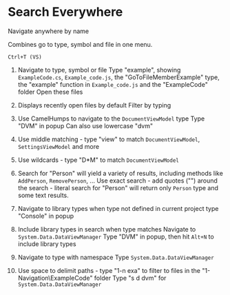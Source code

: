 ﻿# Search Everywhere

Navigate anywhere by name

Combines go to type, symbol and file in one menu.

<shortcut id="Search Everywhere">`Ctrl+T (VS)`</shortcut>

1.  Navigate to type, symbol or file
    Type "example", showing `ExampleCode.cs`, `Example_code.js`, the "GoToFileMemberExample" type,
    the "example" function in `Example_code.js` and the "ExampleCode" folder
    Open these files

2.  Displays recently open files by default
    Filter by typing

3.  Use CamelHumps to navigate to the `DocumentViewModel` type
    Type "DVM" in popup
    Can also use lowercase "dvm"

4.  Use middle matching - type "view" to match `DocumentViewModel`,
    `SettingsViewModel` and more

5.  Use wildcards - type "D*M" to match `DocumentViewModel`

6.  Search for "Person" will yield a variety of results, including methods
    like `AddPerson`, `RemovePerson`, ...
    Use exact search - add quotes ("") around the search - literal search
	for "Person" will return only `Person` type and some text results.

7.  Navigate to library types when type not defined in current project
    type "Console" in popup

8.  Include library types in search when type matches
    Navigate to `System.Data.DataViewManager`
    Type "DVM" in popup, then hit `Alt+N` to include library types

9.  Navigate to type with namespace
    Type `System.Data.DataViewManager`

10. Use space to delimit paths - type "1-n exa" to filter to files
    in the "1-Navigation\ExampleCode" folder
    Type "s d dvm" for `System.Data.DataViewManager`